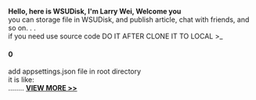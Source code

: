 ﻿**Hello, here is WSUDisk, I'm Larry Wei, Welcome you**  
you can storage file in WSUDisk, and publish article, chat with friends, and so on. . .  
if you need use source code DO IT AFTER CLONE IT TO LOCAL >_  
#### 0  
add appsettings.json file in root directory  
it is like:   
........
**[VIEW MORE >>](https://github.com/linghuchong123/POYA/blob/master/POYA/README.md "VIEW MORE >>")**